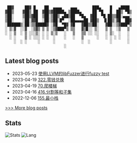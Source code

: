  
```
 ██▓     ██▓ █    ██  ▄▄▄▄    ▄▄▄       ███▄    █   ▄████ 
▓██▒    ▓██▒ ██  ▓██▒▓█████▄ ▒████▄     ██ ▀█   █  ██▒ ▀█▒
▒██░    ▒██▒▓██  ▒██░▒██▒ ▄██▒██  ▀█▄  ▓██  ▀█ ██▒▒██░▄▄▄░
▒██░    ░██░▓▓█  ░██░▒██░█▀  ░██▄▄▄▄██ ▓██▒  ▐▌██▒░▓█  ██▓
░██████▒░██░▒▒█████▓ ░▓█  ▀█▓ ▓█   ▓██▒▒██░   ▓██░░▒▓███▀▒
░ ▒░▓  ░░▓  ░▒▓▒ ▒ ▒ ░▒▓███▀▒ ▒▒   ▓▒█░░ ▒░   ▒ ▒  ░▒   ▒ 
░ ░ ▒  ░ ▒ ░░░▒░ ░ ░ ▒░▒   ░   ▒   ▒▒ ░░ ░░   ░ ▒░  ░   ░ 
  ░ ░    ▒ ░ ░░░ ░ ░  ░    ░   ░   ▒      ░   ░ ░ ░ ░   ░ 
    ░  ░ ░     ░      ░            ░  ░         ░       ░ 
                           ░
```
## Latest blog posts
- 2023-05-23 [使用LLVM的libFuzzer进行fuzzy test](https://iliubang.cn/posts/cpp/2023-05-23-%E4%BD%BF%E7%94%A8llvm%E7%9A%84libfuzzer%E8%BF%9B%E8%A1%8Cfuzzy-test/)
- 2023-04-19 [322.零钱兑换](https://iliubang.cn/leetcode/dp/exercises/322.%E9%9B%B6%E9%92%B1%E5%85%91%E6%8D%A2/)
- 2023-04-19 [70.爬楼梯](https://iliubang.cn/leetcode/dp/exercises/70.%E7%88%AC%E6%A5%BC%E6%A2%AF/)
- 2023-04-16 [416.分割等和子集](https://iliubang.cn/leetcode/dp/exercises/416/)
- 2022-12-06 [155.最小栈](https://iliubang.cn/leetcode/stack/exercises/155/)
 
[>>> More blog posts](https://iliubang.cn/archives/)

## Stats
![Stats](https://github-readme-stats.vercel.app/api?username=liubang&show_icons=true&count_private=true&hide_title=true&hide=issues&line_height=24&theme=onedark)
![Lang](https://github-readme-stats.vercel.app/api/top-langs/?username=liubang&layout=compact&hide_title=true&langs_count=6&theme=onedark&card_width=280&hide=scss,html,javascript,shell,Emacs%20Lisp,Vim%20script)
